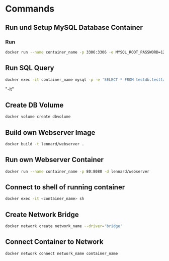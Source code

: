 # Commands
## Run und Setup MySQL Database Container
### Run
```bash
docker run --name container_name -p 3306:3306 -e MYSQL_ROOT_PASSWORD=123 -e MYSQL_DATABASE=testdb -v dbvolume:/var/lib/mysql -d mysql
```
## Run SQL Query
```bash
docker exec -it container_name mysql -p -e 'SELECT * FROM testdb.testtable'
```
"-it"  
## Create DB Volume
```bash
docker volume create dbvolume
```
## Build own Webserver Image
```bash
docker build -t lennard/webserver .
```

## Run own Webserver Container
```bash
docker run --name container_name -p 80:8080 -d lennard/webserver
```
## Connect to shell of running container
```bash
docker exec -it <container_name> sh
```
## Create Network Bridge
```bash
docker network create network_name --driver='bridge'
```
## Connect Container to Network
```bash
docker network connect network_name container_name
```